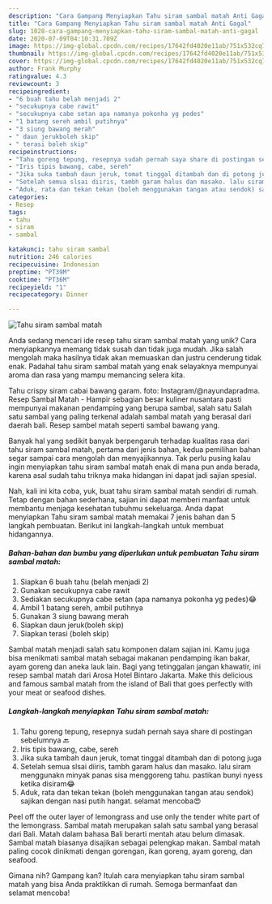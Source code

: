 ```yaml
---
description: "Cara Gampang Menyiapkan Tahu siram sambal matah Anti Gagal"
title: "Cara Gampang Menyiapkan Tahu siram sambal matah Anti Gagal"
slug: 1028-cara-gampang-menyiapkan-tahu-siram-sambal-matah-anti-gagal
date: 2020-07-09T04:10:31.709Z
image: https://img-global.cpcdn.com/recipes/17642fd4020e11ab/751x532cq70/tahu-siram-sambal-matah-foto-resep-utama.jpg
thumbnail: https://img-global.cpcdn.com/recipes/17642fd4020e11ab/751x532cq70/tahu-siram-sambal-matah-foto-resep-utama.jpg
cover: https://img-global.cpcdn.com/recipes/17642fd4020e11ab/751x532cq70/tahu-siram-sambal-matah-foto-resep-utama.jpg
author: Frank Murphy
ratingvalue: 4.3
reviewcount: 3
recipeingredient:
- "6 buah tahu belah menjadi 2"
- "secukupnya cabe rawit"
- "secukupnya cabe setan apa namanya pokonha yg pedes"
- "1 batang sereh ambil putihnya"
- "3 siung bawang merah"
- " daun jerukboleh skip"
- " terasi boleh skip"
recipeinstructions:
- "Tahu goreng tepung, resepnya sudah pernah saya share di postingan sebelumnya 🔙"
- "Iris tipis bawang, cabe, sereh"
- "Jika suka tambah daun jeruk, tomat tinggal ditambah dan di potong juga"
- "Setelah semua slsai diiris, tambh garam halus dan masako. lalu siram menggunakn minyak panas sisa menggoreng tahu. pastikan bunyi nyess ketika disiram😂"
- "Aduk, rata dan tekan tekan (boleh menggunakan tangan atau sendok) sajikan dengan nasi putih hangat. selamat mencoba😍"
categories:
- Resep
tags:
- tahu
- siram
- sambal

katakunci: tahu siram sambal 
nutrition: 246 calories
recipecuisine: Indonesian
preptime: "PT39M"
cooktime: "PT36M"
recipeyield: "1"
recipecategory: Dinner

---
```



![Tahu siram sambal matah](https://img-global.cpcdn.com/recipes/17642fd4020e11ab/751x532cq70/tahu-siram-sambal-matah-foto-resep-utama.jpg)

Anda sedang mencari ide resep tahu siram sambal matah yang unik? Cara menyiapkannya memang tidak susah dan tidak juga mudah. Jika salah mengolah maka hasilnya tidak akan memuaskan dan justru cenderung tidak enak. Padahal tahu siram sambal matah yang enak selayaknya mempunyai aroma dan rasa yang mampu memancing selera kita.

Tahu crispy siram cabai bawang garam. foto: Instagram/@nayundapradma. Resep Sambal Matah - Hampir sebagian besar kuliner nusantara pasti mempunyai makanan pendamping yang berupa sambal, salah satu Salah satu sambal yang paling terkenal adalah sambal matah yang berasal dari daerah bali. Resep sambel matah seperti sambal bawang yang.

Banyak hal yang sedikit banyak berpengaruh terhadap kualitas rasa dari tahu siram sambal matah, pertama dari jenis bahan, kedua pemilihan bahan segar sampai cara mengolah dan menyajikannya. Tak perlu pusing kalau ingin menyiapkan tahu siram sambal matah enak di mana pun anda berada, karena asal sudah tahu triknya maka hidangan ini dapat jadi sajian spesial.


Nah, kali ini kita coba, yuk, buat tahu siram sambal matah sendiri di rumah. Tetap dengan bahan sederhana, sajian ini dapat memberi manfaat untuk membantu menjaga kesehatan tubuhmu sekeluarga. Anda dapat menyiapkan Tahu siram sambal matah memakai 7 jenis bahan dan 5 langkah pembuatan. Berikut ini langkah-langkah untuk membuat hidangannya.

<!--inarticleads1-->

##### Bahan-bahan dan bumbu yang diperlukan untuk pembuatan Tahu siram sambal matah:

1. Siapkan 6 buah tahu (belah menjadi 2)
1. Gunakan secukupnya cabe rawit
1. Sediakan secukupnya cabe setan (apa namanya pokonha yg pedes)😂
1. Ambil 1 batang sereh, ambil putihnya
1. Gunakan 3 siung bawang merah
1. Siapkan  daun jeruk(boleh skip)
1. Siapkan  terasi (boleh skip)


Sambal matah menjadi salah satu komponen dalam sajian ini. Kamu juga bisa menikmati sambal matah sebagai makanan pendamping ikan bakar, ayam goreng dan aneka lauk lain. Bagi yang tetinggalan jangan khawatir, ini resep sambal matah dari Arosa Hotel Bintaro Jakarta. Make this delicious and famous sambal matah from the island of Bali that goes perfectly with your meat or seafood dishes. 

<!--inarticleads2-->

##### Langkah-langkah menyiapkan Tahu siram sambal matah:

1. Tahu goreng tepung, resepnya sudah pernah saya share di postingan sebelumnya 🔙
1. Iris tipis bawang, cabe, sereh
1. Jika suka tambah daun jeruk, tomat tinggal ditambah dan di potong juga
1. Setelah semua slsai diiris, tambh garam halus dan masako. lalu siram menggunakn minyak panas sisa menggoreng tahu. pastikan bunyi nyess ketika disiram😂
1. Aduk, rata dan tekan tekan (boleh menggunakan tangan atau sendok) sajikan dengan nasi putih hangat. selamat mencoba😍


Peel off the outer layer of lemongrass and use only the tender white part of the lemongrass. Sambal matah merupakan salah satu sambal yang berasal dari Bali. Matah dalam bahasa Bali berarti mentah atau belum dimasak. Sambal matah biasanya disajikan sebagai pelengkap makan. Sambal matah paling cocok dinikmati dengan gorengan, ikan goreng, ayam goreng, dan seafood. 

Gimana nih? Gampang kan? Itulah cara menyiapkan tahu siram sambal matah yang bisa Anda praktikkan di rumah. Semoga bermanfaat dan selamat mencoba!
